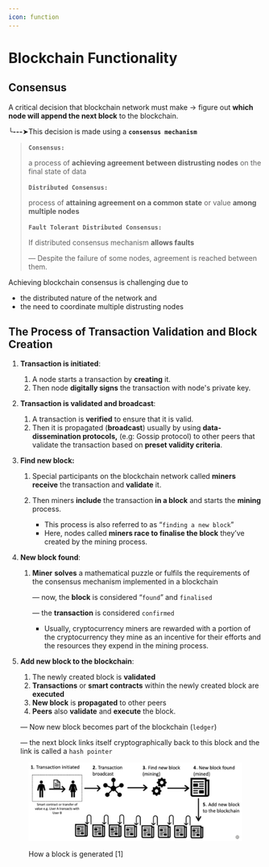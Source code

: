 ```yaml
---
icon: function
---
```


# Blockchain Functionality

## Consensus&#x20;

A critical decision that blockchain network must make -> figure out **which node will append the next block** to the blockchain.&#x20;

╰**---**➤This decision is made using a **`consensus mechanism`**



> **`Consensus:`**
>
> a process of **achieving agreement between distrusting nodes** on the final state of data
>
>
>
> **`Distributed Consensus:`**
>
> process of **attaining agreement on a common state** or value **among multiple nodes**
>
>
>
> **`Fault Tolerant Distributed Consensus:`**
>
> If distributed consensus mechanism **allows faults**&#x20;
>
> — Despite the failure of some nodes, agreement is reached between them.



Achieving blockchain consensus is challenging due to&#x20;

* the distributed nature of the network and&#x20;
* the need to coordinate multiple distrusting nodes



## The Process of Transaction Validation and Block Creation

1.  **Transaction is initiated**:&#x20;

    1. A node starts a transaction by **creating** it.&#x20;
    2. Then node **digitally signs** the transaction with node's private key.&#x20;


2.  **Transaction is validated and broadcast**:&#x20;

    1. A transaction is **verified** to ensure that it is valid.&#x20;
    2. Then it is propagated (**broadcast**) usually by using **data-dissemination protocols,** (e.g: Gossip protocol) to other peers that validate the transaction based on **preset validity criteria**.&#x20;


3. **Find new block:**
   1. Special participants on the blockchain network called **miners receive** the transaction and **validate** it.
   2.  Then miners **include** the transaction **in a block** and starts the **mining** process.

       * This process is also referred to as “`finding a new block`”
       * Here, nodes called **miners race to finalise the block** they’ve created by the mining process.

       &#x20;
4.  **New block found**:&#x20;

    1.  **Miner** **solves** a mathematical puzzle or fulfils the requirements of the consensus mechanism implemented in a blockchain

        — now, the **block** is considered “`found`” and `finalised`

        — the **transaction** is considered `confirmed`&#x20;

        * Usually, cryptocurrency miners are rewarded with a portion of the cryptocurrency they mine as an incentive for their efforts and the resources they expend in the mining process.


5.  **Add new block to the blockchain**:&#x20;

    1. The newly created block is **validated**
    2. **Transactions** or **smart contracts** within the newly created block are **executed**&#x20;
    3. **New block** is **propagated** to other peers&#x20;
    4. **Peers** also **validate** and **execute** the block.&#x20;

    — Now new block becomes part of the blockchain (`ledger`)&#x20;

    — the next block links itself cryptographically back to this block and the link is called a `hash pointer`



<figure><img src="../../.gitbook/assets/how-a-block-is-generated.png" alt="" width="563"><figcaption><p>How a block is generated [1]</p></figcaption></figure>



